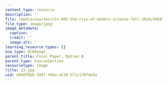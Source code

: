```yaml
---
content_type: resource
description: ''
file: /media/courses/sts-003-the-rise-of-modern-science-fall-2010/d4507bb65947f0daa510571c170f4e5a_23.jpg
file_type: image/jpeg
image_metadata:
  caption: ''
  credit: ''
  image-alt: ''
learning_resource_types: []
ocw_type: OCWImage
parent_title: Final Paper, Option B
parent_type: CourseSection
resourcetype: Image
title: 23.jpg
uid: d4507bb6-5947-f0da-a510-571c170f4e5a
---
```

